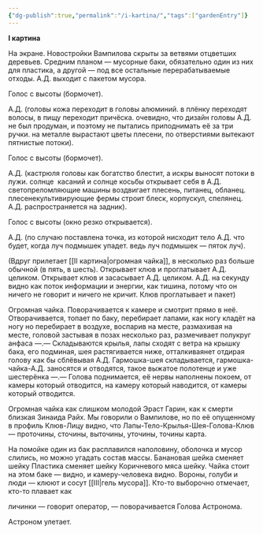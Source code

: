```yaml
---
{"dg-publish":true,"permalink":"/i-kartina/","tags":["gardenEntry"]}
---
```


**I картина**

На экране. Новостройки Вампилова скрыты за ветвями отцветших деревьев. Средним планом — мусорные баки, обязательно один из них для пластика, а другой — под все остальные перерабатываемые отходы. А.Д. выходит с пакетом мусора.  

Голос с высоты (бормочет).

А.Д. (головы кожа переходит в головы алюминий. в плёнку переходят волосы, в пищу переходит причёска. очевидно, что дизайн головы А.Д. не был продуман, и поэтому не пытались приподнимать её за три ручки. на металле вырастают цветы плесени, по отверстиями вытекают пятнистые потоки).

Голос с высоты (бормочет).

А.Д. (кастрюля головы как богатство блестит, а искры выносят потоки в лужи. солнце  касаний и солнце косьбы открывает себя в А.Д. светопреломляющие машины воздвигает плесень, питанец, обланец. плесенекультивирующие фермы строит блеск, корпускул, спелянец. А.Д. распространяется на задник).

Голос с высоты (окно резко открывается).

А.Д. (по случаю поставлена точка, из которой нисходит тело А.Д. что будет, когда луч подмышек упадет. ведь луч подмышек — пяток луч).

(Вдруг прилетает [[II картина\|огромная чайка]], в несколько раз больше обычной (в пять, в шесть). Открывает клюв и проглатывает А.Д. целиком. Открывает клюв и засасывает А.Д. целиком. А.Д. на секунду видно как поток информации и энергии, как тишина, потому что он ничего не говорит и ничего не кричит. Клюв проглатывает и пакет)

Огромная чайка. Поворачивается к камере и смотрит прямо в неё. Отворачивается, топает по баку, перебирает лапами, как ногу кладёт на ногу но перебирает в воздухе, воспарив на месте, размахивая на месте, головой застывая в позах несколько раз, размечивает полукруг анфаса ­—.— Складываются крылья, лапы сходят с ветра на крышку бака, его подминая, шея растягивается ниже, отталкиваянет отдирая голову как бы сблёвывая А.Д. Гармошка-шея складывается, гармошка-чайка-А.Д. заносятся и отводятся, такое выжатое полотенце и уже шестерёнка —.— Голова поднимается, её нервы наполнены покоем, от камеры который отводится, на камеру который наводится, от камеры который отводится.

Огромная чайка как слишком молодой Эраст Гарин, как к смерти близкая Зинаида Райх. Мы говорили о Вампилове, но по её опущенному в профиль Клюв-Лицу видно, что Лапы-Тело-Крылья-Шея-Голова-Клюв — проточины, сточины, выточины, уточины, точины карта.

На помойке один из бак расплавился наполовину, оболочка и мусор слились, но можно угадать состав массы. Банановая шейка сменяет шейку Пластика сменяет шейку Коричневого мяса шейку. Чайка стоит на этом баке — видно, и камеру-человека видно. Вороны, голуби и люди — клюют и сосут [[III\|гель мусора]]. Кто-то выборочно отмечает, кто-то плавает как

личинки — говорит оператор, — поворачивается Голова Астронома.

Астроном улетает.